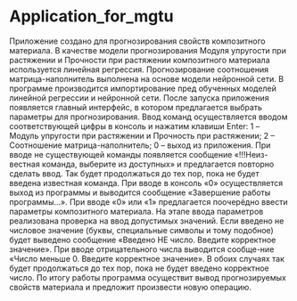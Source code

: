 # Application_for_mgtu
Приложение создано для прогнозирования свойств композитного материала.
В качестве модели прогнозирования Модуля упругости при растяжении и Прочности при растяжении композитного материала используется линейная регрессия. 
Прогнозирование соотношения матрица-наполнитель выполнена на основе модели нейронной сети.
В программе производится импортирование пред обученных моделей линейной регрессии и нейронной сети.
После запуска приложения появляется главный интерфейс, в котором предлагается выбрать параметры для прогнозирования.
Ввод команд осуществляется вводом соответствующей цифры в консоль и нажатим клавиши Enter:
1 – Модуль упругости при растяжении и Прочность при растяжении;
2 – Соотношение матрица-наполнитель;
0 – выход из приложения.
При вводе не существующей команды появляется сообщение «!!!Неиз-вестная команда, выберите из доступных» и предлагается повторно сделать ввод. 
Так будет продолжаться до тех пор, пока не будет введена известная команда.
При вводе в консоль «0» осуществляется выход из программы и выводится сообщение «Завершение работы программы...».
При вводе «0» или «1» предлагается поочерёдно ввести параметры композитного материала.
На этапе ввода параметров реализована проверка на ввод допустимых значений. Если введено не числовое значение (буквы, специальные символы и тому подобное) 
будет выведено сообщение «Введено НЕ число. Введите корректное значение». При вводе отрицательного числа выводится сообще-ние «Число меньше 0. 
Введите корректное значение». В обоих случаях так будет продолжаться до тех пор, пока не будет введено корректное число.
По итогу работы программа осуществит вывод прогнозируемых свойств материала и предложит произвести новую операцию.
